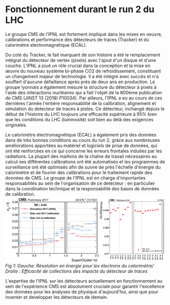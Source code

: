 # Fonctionnement durant le run 2 du LHC

Le groupe CMS de l'IPNL est fortement impliqué dans les mises en oeuvre, calibrations et performance des détecteurs de traces (Tracker) et du calorimètre electromagnétique (ECAL). 

Du coté du Tracker, le fait marquant de son histoire a été le remplacement intégral du détecteur de vertex (pixels) avec l'ajout d'un disque et d'une couche. L'IPNL a joué un rôle crucial dans la conception et la mise en œuvre 
du nouveau système bi-phase CO2 de refroidissement, constituant un changement majeur de technologie. Il a été intégré avec succès et n'a souffert d'aucune défaillance après près de deux ans en production. Le groupe lyonnais a également mesuré la structure du détecteur à pixels à l'aide des interactions nucléaires qui a fait l'objet de la 800ème publication de CMS (JINST 13 (2018) P10034).
Par ailleurs, l'IPNL a eu au cours de ces dernières l'année l'entière responsabilité de la calibration, alignement et simulation du detecteur de traces à pistes. Ce détecteur, inchangé depuis le début de l'histoire du LHC  toujours une efficacité supérieure à 95% bien que les conditions du LHC (luminosité) soit bien au delà des exigences originales. 

Le calorimètre électromagnétique (ECAL) a également pris des données dans de très bonnes conditions au cours du run 2, grâce aux nombreuses améliorations apportées au matériel et logiciels de prise de données, qui ont été renforcées en ce qui concerne les erreurs frontales induites par les radiations. 
La plupart des maillons de la chaîne de travail nécessaires au calcul ses différentes calibrations ont été automatisés et les programmes de surveillance ont été optimisés afin de suivre de près l'échelle d'énergie du calorimètre et de fournir des calibrations pour le traitement rapide des données de CMS. Le groupe de l'IPNL est en charge d'importantes responsabilités au sein de l'organisation de ce detecteur : en particulier dans la coordination technique et la responsabilité des bases de données de calibration. 
![Figures/fct/combined_RA_IPNL](Figures/fct/combined_RA_IPNL.png)
*Fig 1: Gauche: Résolution en énergie pour les électrons du calorimètre/ Droite : Efficacité de collections des impacts du détecteur de traces*

L'expertise de l'IPNL sur les détecteurs actuellement en fonctionnement au sein de l'expérience CMS est absolument cruciale pour garantir l'excellence des données pour les analyses de physique d'aujourd'hui, ainsi que pour inventer et developper les détecteurs de demain. 